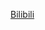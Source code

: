 [Bilibili](https://www.bilibili.com/video/BV1QK4y1K7Zf?spm_id_from=333.788.videopod.episodes&vd_source=c801aa3fac0e6e97b0df71f74a8b25bd)